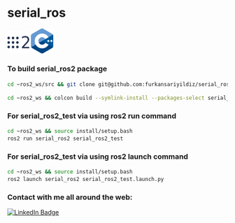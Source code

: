 # serial_ros
<p align="left">
  <img src="documents/ros2.png" style="width: 10%; height: 10%"/>
  <img src="documents/cpp.png" style="width: 10%; height: 10%"/>
</p>

### To build serial_ros2 package

```bash
cd ~ros2_ws/src && git clone git@github.com:furkansariyildiz/serial_ros.git
```

```bash
cd ~ros2_ws && colcon build --symlink-install --packages-select serial_ros2
```

### For serial_ros2_test via using ros2 run command
```bash
cd ~ros2_ws && source install/setup.bash
ros2 run serial_ros2 serial_ros2_test
```

### For serial_ros2_test via using ros2 launch command
```bash
cd ~ros2_ws && source install/setup.bash
ros2 launch serial_ros2 serial_ros2_test.launch.py
```

### Contact with me all around the web:
[![LinkedIn Badge](https://img.shields.io/badge/LinkedIn-Profile-informational?style=flat&logo=linkedin&logoColor=white&color=0D76A8)](https://www.linkedin.com/in/furkan-sariyildiz/)
